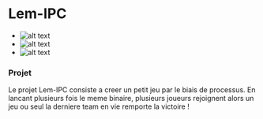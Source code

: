 # Lem-IPC

- ![alt text](https://img.shields.io/badge/Note-121%2F100-lightgreen)
- ![alt text](https://img.shields.io/badge/Dur%C3%A9e%20du%20projet-1%20semaine-orange)
- ![alt text](https://img.shields.io/badge/XP-9450-red)

### Projet

Le projet Lem-IPC consiste a creer un petit jeu par le biais de processus.
En lancant plusieurs fois le meme binaire, plusieurs joueurs rejoignent alors un jeu ou seul la derniere team en vie remporte la victoire !


